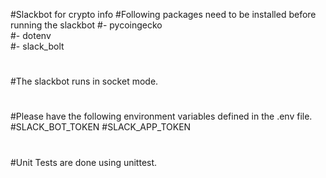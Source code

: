 #Slackbot for crypto info
#Following packages need to be installed before running the slackbot
#- pycoingecko                                                   
#- dotenv                                                           
#- slack_bolt 
#
#The slackbot runs in socket mode.  
#
#Please have the following environment variables defined in the .env file.
#SLACK_BOT_TOKEN
#SLACK_APP_TOKEN
#
#Unit Tests are done using unittest.

